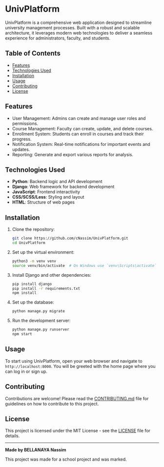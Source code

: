 # UnivPlatform

UnivPlatform is a comprehensive web application designed to streamline university management processes. Built with a robust and scalable architecture, it leverages modern web technologies to deliver a seamless experience for administrators, faculty, and students.

## Table of Contents

- [Features](#features)
- [Technologies Used](#technologies-used)
- [Installation](#installation)
- [Usage](#usage)
- [Contributing](#contributing)
- [License](#license)

## Features

- User Management: Admins can create and manage user roles and permissions.
- Course Management: Faculty can create, update, and delete courses.
- Enrollment System: Students can enroll in courses and track their progress.
- Notification System: Real-time notifications for important events and updates.
- Reporting: Generate and export various reports for analysis.

## Technologies Used

- **Python**: Backend logic and API development
- **Django**: Web framework for backend development
- **JavaScript**: Frontend interactivity
- **CSS/SCSS/Less**: Styling and layout
- **HTML**: Structure of web pages

## Installation

1. Clone the repository:
   ```bash
   git clone https://github.com/cNassim/UnivPlatform.git
   cd UnivPlatform
   ```

2. Set up the virtual environment:
   ```bash
   python3 -m venv venv
   source venv/bin/activate  # On Windows use `venv\Scripts\activate`
   ```

3. Install Django and other dependencies:
   ```bash
   pip install django
   pip install -r requirements.txt
   npm install
   ```

4. Set up the database:
   ```bash
   python manage.py migrate
   ```

5. Run the development server:
   ```bash
   python manage.py runserver
   npm start
   ```

## Usage

To start using UnivPlatform, open your web browser and navigate to `http://localhost:8000`. You will be greeted with the home page where you can log in or sign up.

## Contributing

Contributions are welcome! Please read the [CONTRIBUTING.md](CONTRIBUTING.md) file for guidelines on how to contribute to this project.

## License

This project is licensed under the MIT License - see the [LICENSE](LICENSE) file for details.

---

**Made by BELLANAYA Nassim**

This project was made for a school project and was marked.
